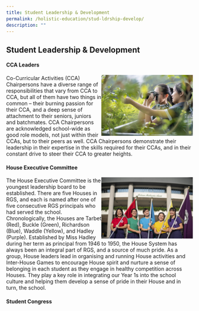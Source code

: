 ```yaml
---
title: Student Leadership & Development
permalink: /holistic-education/stud-ldrship-develop/
description: ""
---
```

## Student Leadership & Development

#### CCA Leaders

<img src="/images/3-10 CCA_Photographic Society__EK35824_Web Res.jpg" style="width:49%" align=right>

Co-Curricular Activities (CCA) Chairpersons have a diverse range of responsibilities that vary from CCA to CCA, but all of them have two things in common – their burning passion for their CCA, and a deep sense of attachment to their seniors, juniors and batchmates. CCA Chairpersons are acknowledged school-wide as good role models, not just within their CCAs, but to their peers as well. CCA Chairpersons demonstrate their leadership in their expertise in the skills required for their CCAs, and in their constant drive to steer their CCA to greater heights.

#### House Executive Committee

<img src="/images/hec.jpg" style="width:49%" align=right>

The House Executive Committee is the youngest leadership board to be established. There are five Houses in RGS, and each is named after one of five consecutive RGS principals who had served the school. Chronologically, the Houses are Tarbet (Red), Buckle (Green), Richardson (Blue), Waddle (Yellow), and Hadley (Purple). Established by Miss Hadley during her term as principal from 1946 to 1950, the House System has always been an integral part of RGS, and a source of much pride. As a group, House leaders lead in organising and running House activities and Inter-House Games to encourage House spirit and nurture a sense of belonging in each student as they engage in healthy competition across Houses. They play a key role in integrating our Year 1s into the school culture and helping them develop a sense of pride in their House and in turn, the school.

#### Student Congress

